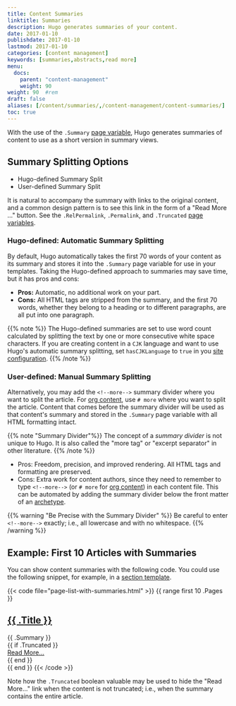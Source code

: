 ```yaml
---
title: Content Summaries
linktitle: Summaries
description: Hugo generates summaries of your content.
date: 2017-01-10
publishdate: 2017-01-10
lastmod: 2017-01-10
categories: [content management]
keywords: [summaries,abstracts,read more]
menu:
  docs:
    parent: "content-management"
    weight: 90
weight: 90	#rem
draft: false
aliases: [/content/summaries/,/content-management/content-summaries/]
toc: true
---
```


With the use of the `.Summary` [page variable][pagevariables], Hugo generates summaries of content to use as a short version in summary views.

## Summary Splitting Options

* Hugo-defined Summary Split
* User-defined Summary Split

It is natural to accompany the summary with links to the original content, and a common design pattern is to see this link in the form of a "Read More ..." button. See the `.RelPermalink`, `.Permalink`, and `.Truncated` [page variables][pagevariables].

### Hugo-defined: Automatic Summary Splitting

By default, Hugo automatically takes the first 70 words of your content as its summary and stores it into the `.Summary` page variable for use in your templates. Taking the Hugo-defined approach to summaries may save time, but it has pros and cons:

* **Pros:** Automatic, no additional work on your part.
* **Cons:** All HTML tags are stripped from the summary, and the first 70 words, whether they belong to a heading or to different paragraphs, are all put into one paragraph.

{{% note %}}
The Hugo-defined summaries are set to use word count calculated by splitting the text by one or more consecutive white space characters. If you are creating content in a `CJK` language and want to use Hugo's automatic summary splitting, set `hasCJKLanguage` to `true` in you [site configuration](/getting-started/configuration/).
{{% /note %}}

### User-defined: Manual Summary Splitting

Alternatively, you may add the <code>&#60;&#33;&#45;&#45;more&#45;&#45;&#62;</code> summary divider where you want to split the article. For [org content][org], use `# more` where you want to split the article. Content that comes before the summary divider will be used as that content's summary and stored in the `.Summary` page variable with all HTML formatting intact.

{{% note "Summary Divider"%}}
The concept of a *summary divider* is not unique to Hugo. It is also called the "more tag" or "excerpt separator" in other literature.
{{% /note %}}

* Pros: Freedom, precision, and improved rendering.  All HTML tags and formatting are preserved.
* Cons: Extra work for content authors, since they need to remember to type <code>&#60;&#33;&#45;&#45;more&#45;&#45;&#62;</code> (or `# more` for [org content][org]) in each content file. This can be automated by adding the summary divider below the front matter of an [archetype](/content-management/archetypes/).

{{% warning "Be Precise with the Summary Divider" %}}
Be careful to enter <code>&#60;&#33;&#45;&#45;more&#45;&#45;&#62;</code> exactly; i.e., all lowercase and with no whitespace.
{{% /warning %}}

## Example: First 10 Articles with Summaries

You can show content summaries with the following code. You could use the following snippet, for example, in a [section template][].

{{< code file="page-list-with-summaries.html" >}}
{{ range first 10 .Pages }}
    <article>
      <!-- this <div> includes the title summary -->
      <div>
        <h2><a href="{{ .RelPermalink }}">{{ .Title }}</a></h2>
        {{ .Summary }}
      </div>
      {{ if .Truncated }}
      <!-- This <div> includes a read more link, but only if the summary is truncated... -->
      <div>
        <a href="{{ .RelPermalink }}">Read More…</a>
      </div>
      {{ end }}
    </article>
{{ end }}
{{< /code >}}

Note how the `.Truncated` boolean valuable may be used to hide the "Read More..." link when the content is not truncated; i.e., when the summary contains the entire article.

[org]: /content-management/formats/
[pagevariables]: /variables/page/
[section template]: /templates/section-templates/
